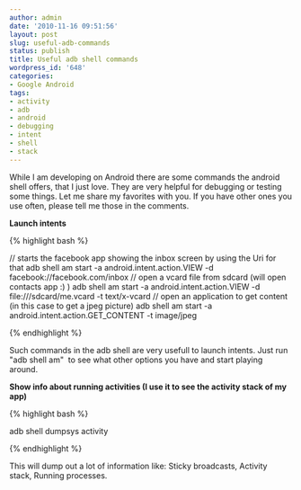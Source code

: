 ```yaml
---
author: admin
date: '2010-11-16 09:51:56'
layout: post
slug: useful-adb-commands
status: publish
title: Useful adb shell commands
wordpress_id: '648'
categories:
- Google Android
tags:
- activity
- adb
- android
- debugging
- intent
- shell
- stack
---
```


While I am developing on Android there are some commands the android shell
offers, that I just love. They are very helpful for debugging or testing some
things. Let me share my favorites with you. If you have other ones you use
often, please tell me those in the comments.

**Launch intents**
    
{% highlight bash %}

// starts the facebook app showing the inbox screen by using the Uri for that
adb shell am start -a android.intent.action.VIEW -d facebook://facebook.com/inbox
// open a vcard file from sdcard (will open contacts app :) )
adb shell am start -a android.intent.action.VIEW -d file:///sdcard/me.vcard -t text/x-vcard
// open an application to get content (in this case to get a jpeg picture)
adb shell am start -a android.intent.action.GET_CONTENT -t image/jpeg

{% endhighlight %}

Such commands in the adb shell are very usefull to launch intents. Just run
"adb shell am"  to see what other options you have and start playing around.

**Show info about running activities (I use it to see the activity stack of my app)**

{% highlight bash %}

adb shell dumpsys activity

{% endhighlight %}

This will dump out a lot of information like: Sticky broadcasts, Activity
stack, Running processes.

